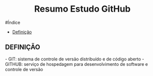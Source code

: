 <h1 align="center"> Resumo Estudo GitHub </h1> 

#Índice
* [Definição](#Definição)

<h2>DEFINIÇÃO</h2>
- GIT: sistema de controle de versão distribuído e de código aberto
- GITHUB: serviço de hospedagem para desenvolvimento de software e controle de versão
